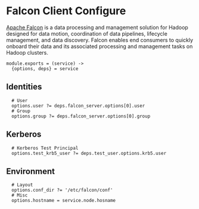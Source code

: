 
# Falcon Client Configure

[Apache Falcon](http://falcon.apache.org) is a data processing and management solution for Hadoop designed
for data motion, coordination of data pipelines, lifecycle management, and data
discovery. Falcon enables end consumers to quickly onboard their data and its
associated processing and management tasks on Hadoop clusters.

    module.exports = (service) ->
      {options, deps} = service

## Identities

      # User
      options.user ?= deps.falcon_server.options[0].user
      # Group
      options.group ?= deps.falcon_server.options[0].group

## Kerberos

      # Kerberos Test Principal
      options.test_krb5_user ?= deps.test_user.options.krb5.user

## Environment

      # Layout
      options.conf_dir ?= '/etc/falcon/conf'
      # Misc
      options.hostname = service.node.hosname
